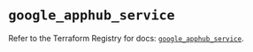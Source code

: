 # `google_apphub_service`

Refer to the Terraform Registry for docs: [`google_apphub_service`](https://registry.terraform.io/providers/hashicorp/google/5.43.1/docs/resources/apphub_service).

